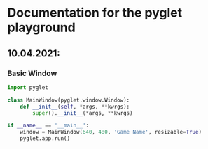 # Documentation for the pyglet playground

## 10.04.2021:

### Basic Window

```python
import pyglet

class MainWindow(pyglet.window.Window):
    def __init__(self, *args, **kwrgs):
        super().__init__(*args, **kwrgs)

if __name__ == '__main__':
    window = MainWindow(640, 480, 'Game Name', resizable=True)
    pyglet.app.run()
```
